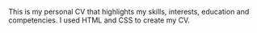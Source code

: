 
This is my personal CV that highlights my skills, interests, education and competencies. I used HTML and CSS to create my CV.
